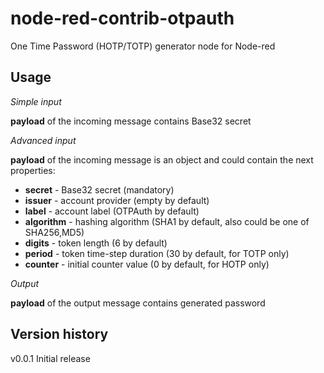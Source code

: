# node-red-contrib-otpauth
One Time Password (HOTP/TOTP) generator node for Node-red
  
## Usage

*Simple input*  

**payload** of the incoming message contains Base32 secret

*Advanced input*  

**payload** of the incoming message is an object and could contain the next properties:
- **secret** - Base32 secret (mandatory)
- **issuer** - account provider (empty by default)
- **label** - account label (OTPAuth by default)
- **algorithm** - hashing algorithm (SHA1 by default, also could be one of SHA256,MD5)
- **digits** - token length (6 by default)
- **period** - token time-step duration (30 by default, for TOTP only)
- **counter** - initial counter value (0 by default, for HOTP only)
 

*Output*  

**payload** of the output message contains generated password

## Version history

v0.0.1 Initial release

